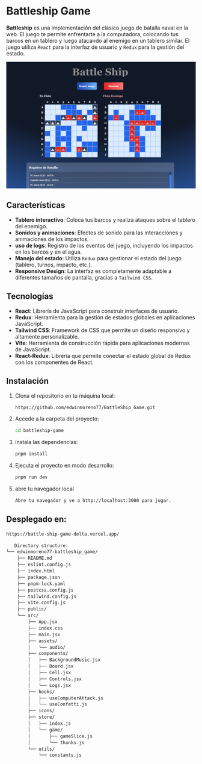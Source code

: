 # Battleship Game

**Battleship** es una implementación del clásico juego de batalla naval en la web. El juego te permite enfrentarte a la computadora, colocando tus barcos en un tablero y luego atacando al enemigo en un tablero similar. El juego utiliza `React` para la interfaz de usuario y `Redux` para la gestión del estado.

![BattleShop](https://github.com/edwinmoreno77/BattleShip_Game/blob/main/src/assets/img/battleShip_img.png)

## Características

- **Tablero interactivo**: Coloca tus barcos y realiza ataques sobre el tablero del enemigo.
- **Sonidos y animaciones**: Efectos de sonido para las interacciones y animaciones de los impactos.
- **uso de logs**: Registro de los eventos del juego, incluyendo los impactos en los barcos y en el agua.
- **Manejo del estado**: Utiliza `Redux` para gestionar el estado del juego (tablero, turnos, impacto, etc.).
- **Responsive Design**: La interfaz es completamente adaptable a diferentes tamaños de pantalla, gracias a `Tailwind CSS`.

## Tecnologías

- **React**: Librería de JavaScript para construir interfaces de usuario.
- **Redux**: Herramienta para la gestión de estados globales en aplicaciones JavaScript.
- **Tailwind CSS**: Framework de CSS que permite un diseño responsivo y altamente personalizable.
- **Vite**: Herramienta de construcción rápida para aplicaciones modernas de JavaScript.
- **React-Redux**: Librería que permite conectar el estado global de Redux con los componentes de React.

## Instalación

1. Clona el repositorio en tu máquina local:
   ```bash
   https://github.com/edwinmoreno77/BattleShip_Game.git
   ```
2. Accede a la carpeta del proyecto:
   ```bash
   cd battleship-game
   ```
3. instala las dependencias:
   ```bash
   pnpm install
   ```
4. Ejecuta el proyecto en modo desarrollo:
   ```bash
   pnpm run dev
   ```
5. abre tu navegador local
   ```bash
   Abre tu navegador y ve a http://localhost:3000 para jugar.
   ```
## Desplegado en:
```bash
https://battle-ship-game-delta.vercel.app/
```

```bash
   Directory structure:
└── edwinmoreno77-battleship_game/
    ├── README.md
    ├── eslint.config.js
    ├── index.html
    ├── package.json
    ├── pnpm-lock.yaml
    ├── postcss.config.js
    ├── tailwind.config.js
    ├── vite.config.js
    ├── public/
    └── src/
        ├── App.jsx
        ├── index.css
        ├── main.jsx
        ├── assets/
        │   └── audio/
        ├── components/
        │   ├── BackgroundMusic.jsx
        │   ├── Board.jsx
        │   ├── Cell.jsx
        │   ├── Controls.jsx
        │   └── Logs.jsx
        ├── hooks/
        │   ├── useComputerAttack.js
        │   └── useConfetti.js
        ├── icons/
        ├── store/
        │   ├── index.js
        │   └── game/
        │       ├── gameSlice.js
        │       └── thunks.js
        └── utils/
            └── constants.js

   ```
